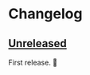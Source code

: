 # Changelog

## [Unreleased]

First release. 🥳

[Unreleased]: https://github.com/Haselnussbomber/YokaiCheck/compare/main...dev
